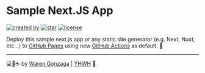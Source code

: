 # Sample Next.JS App

[![created by](https://img.shields.io/badge/created%20by-Waren%20Gonzaga-blue.svg?longCache=true&style=flat-square)](https://github.com/warengonzaga) [![star](https://img.shields.io/github/stars/warengonzaga/sample-nextjs-app.svg?style=flat-square)](https://github.com/warengonzaga/sample-nextjs-app/stargazers) [![license](https://img.shields.io/github/license/warengonzaga/sample-nextjs-app.svg?style=flat-square)](https://github.com/warengonzaga/sample-nextjs-app/blob/main/license)

Deploy this sample next.js app or any static site generator (e.g. Next, Nuxt, etc...) to [GitHub Pages](https://pages.github.com/) using new [GitHub Actions](https://github.blog/2022-08-10-github-pages-now-uses-actions-by-default/) as default. 💪

---

💻💖☕ by [Waren Gonzaga](https://warengonzaga.com) | [YHWH](https://youtu.be/9vh6Dz9oh8I?t=85) 🙏